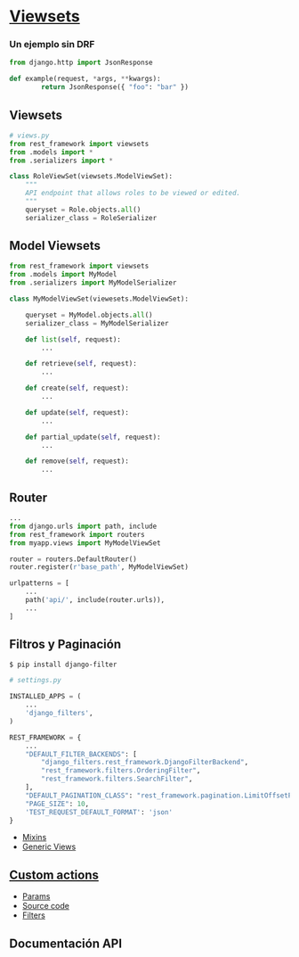# [Viewsets](https://www.django-rest-framework.org/api-guide/viewsets/)

### Un ejemplo sin DRF

```py
from django.http import JsonResponse​

def example(request, *args, **kwargs):​
        return JsonResponse({ "foo": "bar" })

```


## Viewsets

```py
# views.py
from rest_framework import viewsets
from .models import *
from .serializers import *

class RoleViewSet(viewsets.ModelViewSet):
    """
    API endpoint that allows roles to be viewed or edited.
    """
    queryset = Role.objects.all()
    serializer_class = RoleSerializer
```

## Model Viewsets

```py
from rest_framework import viewsets​
from .models import MyModel
from .serializers import MyModelSerializer

class MyModelViewSet(viewesets.ModelViewSet):​

    queryset = MyModel.objects.all()
    serializer_class = MyModelSerializer

    def list(self, request):​
        ...​

    def retrieve(self, request):​
        ...​

    def create(self, request):​
        ...​

    def update(self, request):​
        ...

    def partial_update(self, request):​
        ...

    def remove(self, request):​
        ...
```

## Router

```py
...
from django.urls import path, include
from rest_framework import routers
from myapp.views import MyModelViewSet

router = routers.DefaultRouter()
router.register(r'base_path', MyModelViewSet)

urlpatterns = [
    ...
    path('api/', include(router.urls)),
    ...
]

```

## Filtros y Paginación

    $ pip install django-filter

```py
# settings.py

INSTALLED_APPS = (
    ...
    'django_filters',
)

REST_FRAMEWORK = {
    ...
    "DEFAULT_FILTER_BACKENDS": [
        "django_filters.rest_framework.DjangoFilterBackend",
        "rest_framework.filters.OrderingFilter",
        "rest_framework.filters.SearchFilter",
    ],
    "DEFAULT_PAGINATION_CLASS": "rest_framework.pagination.LimitOffsetPagination",
    "PAGE_SIZE": 10,
    'TEST_REQUEST_DEFAULT_FORMAT': 'json'
}
```

- [Mixins]()
- [Generic Views]()

## [Custom actions]()

- [Params]()
- [Source code](https://github.com/encode/django-rest-framework/blob/master/rest_framework/viewsets.py)
- [Filters](https://pypi.org/project/django-filter/)

## Documentación API